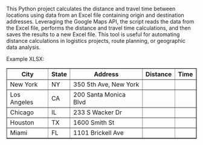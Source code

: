 This Python project calculates the distance and travel time between locations using data from an Excel file containing origin and destination addresses. 
Leveraging the Google Maps API, the script reads the data from the Excel file, performs the distance and travel time calculations, and then saves the results to a new Excel file. 
This tool is useful for automating distance calculations in logistics projects, route planning, or geographic data analysis.

Example XLSX:

<table border="1">
    <thead>
        <tr>
            <th>City</th>
            <th>State</th>
            <th>Address</th>
            <th>Distance</th>
            <th>Time</th>
        </tr>
    </thead>
    <tbody>
        <tr>
            <td>New York</td>
            <td>NY</td>
            <td>350 5th Ave, New York</td>
            <td></td>
            <td></td>
        </tr>
        <tr>
            <td>Los Angeles</td>
            <td>CA</td>
            <td>200 Santa Monica Blvd</td>
            <td></td>
            <td></td>
        </tr>
        <tr>
            <td>Chicago</td>
            <td>IL</td>
            <td>233 S Wacker Dr</td>
            <td></td>
            <td></td>
        </tr>
        <tr>
            <td>Houston</td>
            <td>TX</td>
            <td>1600 Smith St</td>
            <td></td>
            <td></td>
        </tr>
        <tr>
            <td>Miami</td>
            <td>FL</td>
            <td>1101 Brickell Ave</td>
            <td></td>
            <td></td>
        </tr>
    </tbody>
</table>
